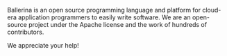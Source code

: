 Ballerina is an open source programming language and platform for cloud-era application programmers to easily write software. We are an open-source project under the Apache license and the work of hundreds of contributors.

We appreciate your help!
